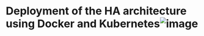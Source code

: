# Deployment of the HA architecture using Docker and Kubernetes![image](https://user-images.githubusercontent.com/124994281/221403693-c9064cab-1902-419a-8d93-352c4dbb38b9.png)

